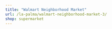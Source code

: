 ```yaml
---
title: "Walmart Neighborhood Market"
url: /la-palma/walmart-neighborhood-market-3/
shop: supermarket
---
```

